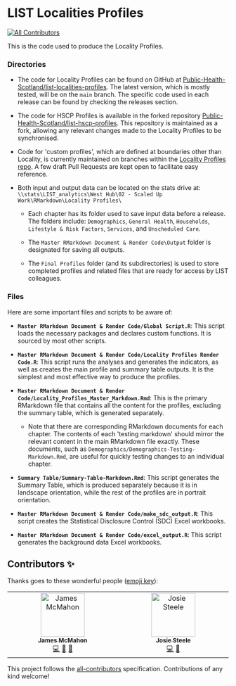 # LIST Localities Profiles

<!-- ALL-CONTRIBUTORS-BADGE:START - Do not remove or modify this section -->
[![All Contributors](https://img.shields.io/badge/all_contributors-2-orange.svg?style=flat-square)](#contributors-)
<!-- ALL-CONTRIBUTORS-BADGE:END -->

This is the code used to produce the Locality Profiles.

### Directories

- The code for Locality Profiles can be found on GitHub at [Public-Health-Scotland/list-localities-profiles](https://github.com/Public-Health-Scotland/list-localities-profiles). The latest version, which is mostly tested, will be on the `main` branch. The specific code used in each release can be found by checking the releases section.

- The code for HSCP Profiles is available in the forked repository [Public-Health-Scotland/list-hscp-profiles](https://github.com/Public-Health-Scotland/list-hscp-profiles). This repository is maintained as a fork, allowing any relevant changes made to the Locality Profiles to be synchronised.

- Code for 'custom profiles', which are defined at boundaries other than Locality, is currently maintained on branches within the [Locality Profiles repo](https://github.com/Public-Health-Scotland/list-localities-profiles). A few draft Pull Requests are kept open to facilitate easy reference.

- Both input and output data can be located on the stats drive at: `\\stats\LIST_analytics\West Hub\02 - Scaled Up Work\RMarkdown\Locality Profiles\`

  - Each chapter has its folder used to save input data before a release. The folders include: `Demographics`, `General Health`, `Households`, `Lifestyle & Risk Factors`, `Services`, and `Unscheduled Care`.

  - The `Master RMarkdown Document & Render Code\Output` folder is designated for saving all outputs.

  - The `Final Profiles` folder (and its subdirectories) is used to store completed profiles and related files that are ready for access by LIST colleagues.

### Files

Here are some important files and scripts to be aware of:

- **`Master RMarkdown Document & Render Code/Global Script.R`**: This script loads the necessary packages and declares custom functions. It is sourced by most other scripts.
  
- **`Master RMarkdown Document & Render Code/Locality Profiles Render Code.R`**: This script runs the analyses and generates the indicators, as well as creates the main profile and summary table outputs. It is the simplest and most effective way to produce the profiles.

- **`Master RMarkdown Document & Render Code/Locality_Profiles_Master_Markdown.Rmd`**: This is the primary RMarkdown file that contains all the content for the profiles, excluding the summary table, which is generated separately.

  - Note that there are corresponding RMarkdown documents for each chapter. The contents of each 'testing markdown' should mirror the relevant content in the main RMarkdown file exactly. These documents, such as `Demographics/Demographics-Testing-Markdown.Rmd`, are useful for quickly testing changes to an individual chapter.

- **`Summary Table/Summary-Table-Markdown.Rmd`**: This script generates the Summary Table, which is produced separately because it is in landscape orientation, while the rest of the profiles are in portrait orientation.

- **`Master RMarkdown Document & Render Code/make_sdc_output.R`**: This script creates the Statistical Disclosure Control (SDC) Excel workbooks.

- **`Master RMarkdown Document & Render Code/excel_output.R`**: This script generates the background data Excel workbooks.

## Contributors ✨

Thanks goes to these wonderful people ([emoji key](https://allcontributors.org/docs/en/emoji-key)):

<!-- ALL-CONTRIBUTORS-LIST:START - Do not remove or modify this section -->
<!-- prettier-ignore-start -->
<!-- markdownlint-disable -->
<table>
  <tbody>
    <tr>
      <td align="center" valign="top" width="14.28%"><a href="https://publichealthscotland.scot/"><img src="https://avatars.githubusercontent.com/u/5982260?v=4?s=100" width="100px;" alt="James McMahon"/><br /><sub><b>James McMahon</b></sub></a><br /><a href="https://github.com/Public-Health-Scotland/list-localities-profiles/commits?author=Moohan" title="Code">💻</a> <a href="https://github.com/Public-Health-Scotland/list-localities-profiles/pulls?q=is%3Apr+reviewed-by%3AMoohan" title="Reviewed Pull Requests">👀</a> <a href="#projectManagement-Moohan" title="Project Management">📆</a></td>
      <td align="center" valign="top" width="14.28%"><a href="https://github.com/JosieSteele"><img src="https://avatars.githubusercontent.com/u/166606214?v=4?s=100" width="100px;" alt="Josie Steele"/><br /><sub><b>Josie Steele</b></sub></a><br /><a href="https://github.com/Public-Health-Scotland/list-localities-profiles/commits?author=JosieSteele" title="Code">💻</a> <a href="https://github.com/Public-Health-Scotland/list-localities-profiles/pulls?q=is%3Apr+reviewed-by%3AJosieSteele" title="Reviewed Pull Requests">👀</a></td>
    </tr>
  </tbody>
</table>

<!-- markdownlint-restore -->
<!-- prettier-ignore-end -->

<!-- ALL-CONTRIBUTORS-LIST:END -->

This project follows the [all-contributors](https://github.com/all-contributors/all-contributors) specification. Contributions of any kind welcome!

